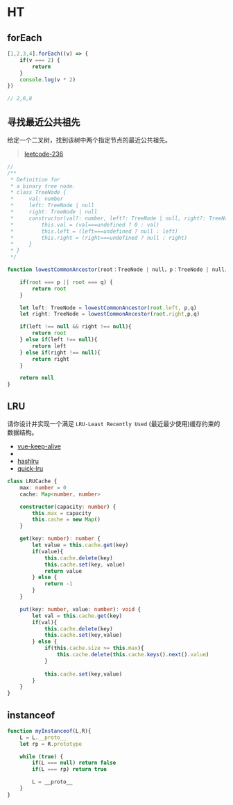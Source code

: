 # HT
## forEach
```ts
[1,2,3,4].forEach((v) => {
    if(v === 2) {
        return
    }
    console.log(v * 2)
})

// 2,6,8
```
## 寻找最近公共祖先
给定一个二叉树，找到该树中两个指定节点的最近公共祖先。

> [leetcode-236](https://leetcode.cn/problems/lowest-common-ancestor-of-a-binary-tree/)
```ts
// 
/**
 * Definition for 
 * a binary tree node.
 * class TreeNode {
 *     val: number
 *     left: TreeNode | null
 *     right: TreeNode | null
 *     constructor(val?: number, left?: TreeNode | null, right?: TreeNode | null) {
 *         this.val = (val===undefined ? 0 : val)
 *         this.left = (left===undefined ? null : left)
 *         this.right = (right===undefined ? null : right)
 *     }
 * }
 */

function lowestCommonAncestor(root：TreeNode | null，p：TreeNode | null，q：TreeNode | null)：TreeNode | null {if(root === null) return root

    if(root === p || root === q) {
        return root
    }

    let left: TreeNode = lowestCommonAncestor(root.left, p,q)
    let right: TreeNode = lowestCommonAncestor(root.right,p,q)

    if(left !== null && right !== null){
        return root
    } else if(left !== null){
        return left
    } else if(right !== null){
        return right
    }

    return null
}
```
## LRU
请你设计并实现一个满足 `LRU-Least Recently Used` (最近最少使用)缓存约束的数据结构。
- [vue-keep-alive](https://github.com/vuejs/vue/blob/dev/src/core/components/keep-alive.js)
- [](https://juejin.cn/post/6844904183426973710)
- [hashlru](https://github.com/dominictarr/hashlru/blob/master/index.js)
- [quick-lru](https://github.com/sindresorhus/quick-lru/blob/main/index.js)
```ts
class LRUCache {
    max: number = 0
    cache: Map<number, number>

    constructor(capacity: number) {
        this.max = capacity
        this.cache = new Map()
    }

    get(key: number): number {
        let value = this.cache.get(key)
        if(value){
            this.cache.delete(key)
            this.cache.set(key, value)
            return value
        } else {
            return -1
        }
    }

    put(key: number, value: number): void {
        let val = this.cache.get(key)
        if(val){
            this.cache.delete(key)
            this.cache.set(key,value)
        } else {
            if(this.cache.size >= this.max){
                this.cache.delete(this.cache.keys().next().value)
            }
            
            this.cache.set(key,value)
        }
    }
}
```

## instanceof
```ts
function myInstanceof(L,R){
    L = L.__proto__
    let rp = R.prototype

    while (true) {
        if(L === null) return false
        if(L === rp) return true

        L = __proto__
    }
}
```